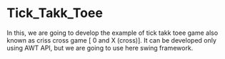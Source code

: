 # Tick_Takk_Toee
In this, we are going to develop the example of tick takk toee game also known as criss cross game [ 0 and X (cross)].  It can be developed only using AWT API, but we are going to use here swing framework.
